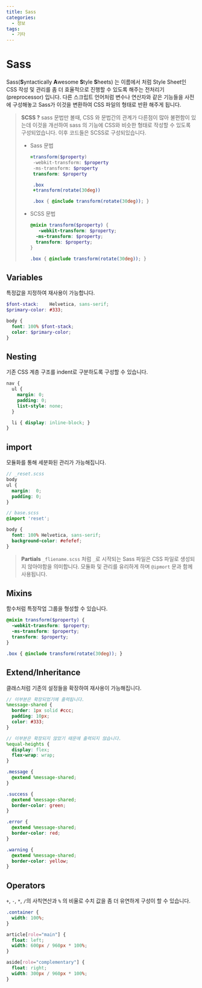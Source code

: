 ```yaml
---
title: Sass
categories: 
  - 정보
tags: 
  - 기타
---
```

# Sass
Sass(**S**yntactically **A**wesome **S**tyle **S**heets) 는 이름에서 처럼 Style Sheet인 CSS 작성 및 관리를 좀 더 효율적으로 진행할 수 있도록 해주는 전처리기(preprocessor) 입니다. 다른 스크립트 언어처럼 변수나 연산자와 같은 기능들을 사전에 구성해놓고 Sass가 이것을 변환하여 CSS 파일의 형태로 반환 해주게 됩니다.

> **SCSS ?**
> sass 문법만 볼때, CSS 와 문법간의 관계가 다른점이 많아 불편함이 있는데 이것을 개선하여 sass 의 기능에 CSS와 비슷한 형태로 작성할 수 있도록 구성되었습니다. 이후 코드들은 SCSS로 구성되있습니다.
> - Sass 문법
>    ```sass
>    =transform($property)
>     -webkit-transform: $property
>     -ms-transform: $property
>     transform: $property
>
>     .box
>     +transform(rotate(30deg))
>
>     .box { @include transform(rotate(30deg)); }
>     ```
> - SCSS 문법
>     ```scss
>     @mixin transform($property) {
>        -webkit-transform: $property;
>       -ms-transform: $property;
>       transform: $property;
>     }
>    
>     .box { @include transform(rotate(30deg)); }
>     ```

## Variables
특정값을 지정하여 재사용이 가능합니다.
```scss
$font-stack:    Helvetica, sans-serif;
$primary-color: #333;

body {
  font: 100% $font-stack;
  color: $primary-color;
}
```

## Nesting
기존 CSS 계층 구조를 indent로 구분하도록 구성할 수 있습니다.
```scss
nav {
  ul {
    margin: 0;
    padding: 0;
    list-style: none;
  }

  li { display: inline-block; }
}
```

## import
모듈화를 통해 세분화된 관리가 가능해집니다.
```scss
// _reset.scss
body
ul {
  margin:  0;
  padding: 0;
}
```
```scss
// base.scss
@import 'reset';

body {
  font: 100% Helvetica, sans-serif;
  background-color: #efefef;
}
```
> **Partials**
> `_fliename.scss` 처럼 `_`로 시작되는 Sass 파일은 CSS 파일로 생성되지 않아야함을 의미합니다. 모듈화 및 관리를 유리하게 하며 `@ipmort` 문과 함께 사용됩니다.

## Mixins
함수처럼 특정작업 그룹을 형성할 수 있습니다.
```scss
@mixin transform($property) {
  -webkit-transform: $property;
  -ms-transform: $property;
  transform: $property;
}

.box { @include transform(rotate(30deg)); }
```

## Extend/Inheritance
클래스처럼 기존의 설정들을 확장하여 재사용이 가능해집니다.
```scss
// 이부분은 확장되었기에 출력됩니다.
%message-shared {
  border: 1px solid #ccc;
  padding: 10px;
  color: #333;
}

// 이부분은 확장되지 않았기 때문에 출력되지 않습니다.
%equal-heights {
  display: flex;
  flex-wrap: wrap;
}

.message {
  @extend %message-shared;
}

.success {
  @extend %message-shared;
  border-color: green;
}

.error {
  @extend %message-shared;
  border-color: red;
}

.warning {
  @extend %message-shared;
  border-color: yellow;
}
```

## Operators
`+`, `-`, `*`, `/`의 사칙연산과 `%` 의 비율로 수치 값을 좀 더 유연하게 구성이 할 수 있습니다.
```scss
.container {
  width: 100%;
}

article[role="main"] {
  float: left;
  width: 600px / 960px * 100%;
}

aside[role="complementary"] {
  float: right;
  width: 300px / 960px * 100%;
}
```
<!--stackedit_data:
eyJoaXN0b3J5IjpbLTM1Nzc1MTkwNSwxNzE3NTQyNTI3LC01NT
cyODYzMDcsMTE3NjA1NDU0NSwtNjYzMzI2NDJdfQ==
-->
